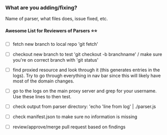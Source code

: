 ### What are you adding/fixing?
Name of parser, what files does, issue fixed, etc.

#### Awesome List for Reviewers of Parsers :star::star:
- [ ] fetch new branch to local repo 'git fetch'
- [ ] checkout new branch to test 'git checkout -b branchname' / make sure you're on correct branch with 'git status'
- [ ] find proxied resource and look through it (this generates entries in the logs).  Try to go through everything in nav bar since this will likely have most of the domain changes.
- [ ] go to the logs on the main proxy server and grep for your username.  Use these lines to then test.
- [ ] check output from parser directory:  'echo 'line from log' | ./parser.js
- [ ] check manifest.json to make sure no information is missing
- [ ] review/approve/merge pull request based on findings

